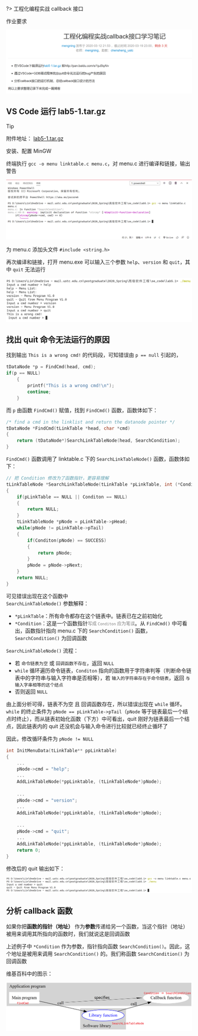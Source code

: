 ?> 工程化编程实战 callback 接口

作业要求

![](_images/task-2-1.png ':class=image-80')

## VS Code 运行 lab5-1.tar.gz

> [!TIP]
> 附件地址： [lab5-1.tar.gz](https://pan.baidu.com/s/1pJ0qAIv)

安装、配置 MinGW

终端执行 `gcc -o menu linktable.c menu.c`，对 menu.c 进行编译和链接，输出警告

![](_images/task-2-2.png)

为 menu.c 添加头文件 `#include <string.h>`

再次编译和链接，打开 menu.exe 可以输入三个参数 `help`、`version` 和 `quit`，其中 `quit` 无法运行

![](_images/task-2-3.png)

## 找出 quit 命令无法运行的原因
找到输出 `This is a wrong cmd!` 的代码段，可知错误由 `p == null` 引起的，

```c
tDataNode *p = FindCmd(head, cmd);
if(p == NULL)
    {
        printf("This is a wrong cmd!\n");
        continue;
    }
```

而 `p` 由函数 `FindCmd()` 赋值，找到 `FindCmd()` 函数，函数体如下：

```c
/* find a cmd in the linklist and return the datanode pointer */
tDataNode *FindCmd(tLinkTable *head, char *cmd)
{
    return (tDataNode*)SearchLinkTableNode(head, SearchCondition);
}
```

`FindCmd()` 函数调用了 linktable.c 下的 `SearchLinkTableNode()` 函数，函数体如下：

```c
// 把 Condition 修改为了函数指针，更容易理解
tLinkTableNode *SearchLinkTableNode(tLinkTable *pLinkTable, int (*Conditon)(tLinkTableNode *pNode))
{
    if(pLinkTable == NULL || Conditon == NULL)
    {
        return NULL;
    }
    tLinkTableNode *pNode = pLinkTable->pHead;
    while(pNode != pLinkTable->pTail)
    {    
        if(Conditon(pNode) == SUCCESS)
        {
            return pNode;				    
        }
        pNode = pNode->pNext;
    }
    return NULL;
}
```

可见错误出现在这个函数中  
`SearchLinkTableNode()` 参数解释：
- `*pLinkTable`：所有命令都存在这个链表中。链表已在之前初始化
- `*Condition`：这是一个函数指针<span style="color: gray;font-size: 12px">写成 `Conditon` 应为笔误</span>。从 `FindCmd()` 中可看出，函数指针指向 menu.c 下的 `SearchCondition()` 函数，`SearchCondition()` 为回调函数

`SearchLinkTableNode()` 流程：
- 若 `命令链表为空` 或 `回调函数不存在`，返回 `NULL`
- `while` 循环遍历命令链表，`Conditon` 指向的函数用于字符串判等（判断命令链表中的字符串与输入字符串是否相等），若 `输入的字符串存在于命令链表`，返回 `与输入字串相等的这个结点`
- 否则返回 `NULL`

由上面分析可得，链表不为空 且 回调函数存在，所以错误出现在 `while` 循环。`while` 的终止条件为 `pNode == pLinkTable->pTail`（`pNode` 等于链表最后一个结点时终止），而从链表初始化函数（下方）中可看出，quit 刚好为链表最后一个结点，因此链表内的 quit 还没机会与输入命令进行比较就已经终止循环了

因此，修改循环条件为 `pNode != NULL`


```c
int InitMenuData(tLinkTable** ppLinktable)
{
    ...
    pNode->cmd = "help";
    ...
    AddLinkTableNode(*ppLinktable, (tLinkTableNode*)pNode);

    ...
    pNode->cmd = "version";
    ...
    AddLinkTableNode(*ppLinktable, (tLinkTableNode*)pNode);

    ...
    pNode->cmd = "quit";
    ...
    AddLinkTableNode(*ppLinktable, (tLinkTableNode*)pNode);
    return 0;
}
```

修改后的 quit 输出如下：

![](_images/task-2-4.png)

## 分析 callback 函数
如果你把**函数的指针（地址）** 作为**参数**传递给另一个函数，当这个指针（地址）被用来调用其所指向的函数时，我们就说这是回调函数

上述例子中 `*Condition` 作为参数，指针指向函数 `SearchCondition()`。因此，这个地址是被用来调用 `SearchCondition()` 的。我们称函数 `SearchCondition()` 为回调函数

维基百科中的图示：

![](_images/task-2-5.png)